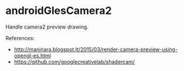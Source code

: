 # androidGlesCamera2
Handle camera2 preview drawing. 

References:
* http://maninara.blogspot.lt/2015/03/render-camera-preview-using-opengl-es.html
* https://github.com/googlecreativelab/shadercam/

